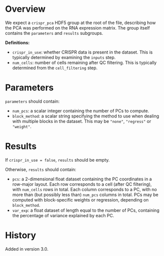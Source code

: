 # Overview

We expect a `crispr_pca` HDF5 group at the root of the file, describing how the PCA was performed on the RNA expression matrix.
The group itself contains the `parameters` and `results` subgroups.

**Definitions:**

- `crispr_in_use`: whether CRISPR data is present in the dataset.
  This is typically determined by examining the `inputs` step.
- `num_cells`: number of cells remaining after QC filtering.
  This is typically determined from the `cell_filtering` step.

# Parameters 

`parameters` should contain:

- `num_pcs`: a scalar integer containing the number of PCs to compute.
- `block_method`: a scalar string specifying the method to use when dealing with multiple blocks in the dataset.
  This may be `"none"`, `"regress"` or `"weight"`.

# Results

If `crispr_in_use = false`, `results` should be empty.

Otherwise, `results` should contain:

- `pcs`: a 2-dimensional float dataset containing the PC coordinates in a row-major layout.
  Each row corresponds to a cell (after QC filtering), with `num_cells` rows in total.
  Each column corresponds to a PC, with no more than (but possibly less than) `num_pcs` columns in total.
  PCs may be computed with block-specific weights or regression, depending on `block_method`.
- `var_exp`: a float dataset of length equal to the number of PCs, containing the percentage of variance explained by each PC.

# History

Added in version 3.0.
